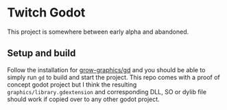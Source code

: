 # Twitch Godot

This project is somewhere between early alpha and abandoned. 

## Setup and build

Follow the installation for [grow-graphics/gd](https://github.com/grow-graphics/gd) and you should be able to simply run `gd` to build and start the project. This repo comes with a proof of concept godot project but I think the resulting `graphics/library.gdextension` and corresponding DLL, SO or dylib file should work if copied over to any other godot project.